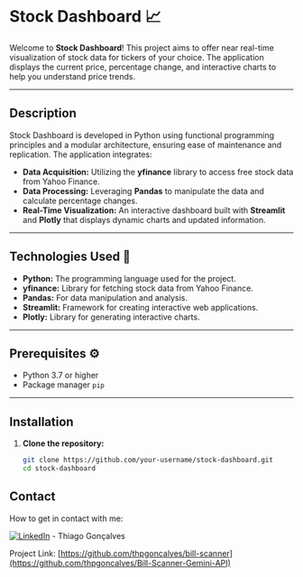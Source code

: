 # Stock Dashboard 📈

Welcome to **Stock Dashboard**! This project aims to offer near real-time visualization of stock data for tickers of your choice. The application displays the current price, percentage change, and interactive charts to help you understand price trends.

---

## Description

Stock Dashboard is developed in Python using functional programming principles and a modular architecture, ensuring ease of maintenance and replication. The application integrates:

- **Data Acquisition:** Utilizing the **yfinance** library to access free stock data from Yahoo Finance.
- **Data Processing:** Leveraging **Pandas** to manipulate the data and calculate percentage changes.
- **Real-Time Visualization:** An interactive dashboard built with **Streamlit** and **Plotly** that displays dynamic charts and updated information.

---

## Technologies Used 🚀

- **Python:** The programming language used for the project.
- **yfinance:** Library for fetching stock data from Yahoo Finance.
- **Pandas:** For data manipulation and analysis.
- **Streamlit:** Framework for creating interactive web applications.
- **Plotly:** Library for generating interactive charts.

---

## Prerequisites ⚙️

- Python 3.7 or higher
- Package manager `pip`

---

## Installation

1. **Clone the repository:**

   ```bash
   git clone https://github.com/your-username/stock-dashboard.git
   cd stock-dashboard

## Contact
How to get in contact with me:

[![LinkedIn][3.2]][3] - Thiago Gonçalves


[3.2]: https://raw.githubusercontent.com/MartinHeinz/MartinHeinz/master/linkedin-3-16.png
[3]: https://www.linkedin.com/in/thiago-pereira-goncalves/

Project Link: [https://github.com/thpgoncalves/bill-scanner](https://github.com/thpgoncalves/Bill-Scanner-Gemini-API)
